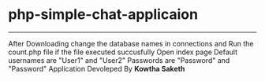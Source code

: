 # php-simple-chat-applicaion
-------------------------------------------------------------------------------------------------------------------------------------
After Downloading change the database names in connections and Run the count.php file
if the file executed succusfully Open index page Default usernames are "User1" and "User2" Passwords are "Password" and "Password"
Application Devoleped By **Kowtha Saketh**
